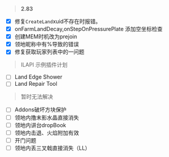 > **2.83**
 - [x] 修复`CreateLand`xuid不存在时报错。
 - [x] onFarmLandDecay,onStepOnPressurePlate 添加空坐标检查
 - [x] 创建MEM时机改为prejoin
 - [x] 领地昵称中有%导致的错误
 - [x] 修复获取玩家列表中的一问题

> ILAPI 示例插件计划
 - [ ] Land Edge Shower
 - [ ] Land Repair Tool

> 暂时无法解决
 - [ ] Addons破坏方块保护
 - [ ] 领地内撸末影水晶直接消失
 - [ ] 领地内讲台dropBook
 - [ ] 领地内击退、火焰附加有效
 - [ ] 开门问题
 - [ ] 领地内丢三叉戟直接消失（LL）
